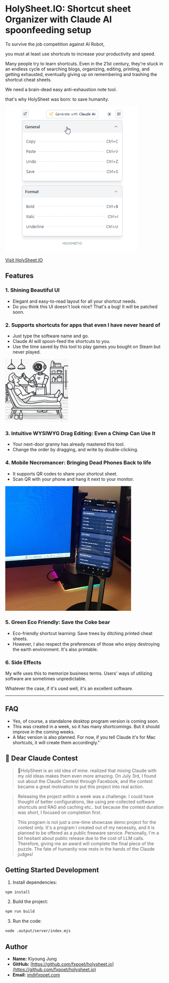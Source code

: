 # HolySheet.IO: Shortcut sheet Organizer with Claude AI spoonfeeding setup

To survive the job competition against AI Robot,

you must at least use shortcuts to increase your productivity and speed.

Many people try to learn shortcuts. Even in the 21st century,
they're stuck in an endless cycle of searching blogs, organizing, editing, printing, and getting exhausted,
eventually giving up on remembering and trashing the shortcut cheat sheets.

We need a brain-dead easy anti-exhaustion note tool.

that's why HolySheet was born: to save humanity.

![HolySheet Screenshot](public/screenshot-01.gif)

[Visit HolySheet.IO](https://holysheet.io)

## Features

### 1. Shining Beautiful UI
- Elegant and easy-to-read layout for all your shortcut needs.
- Do you think this UI doesn't look nice? That's a bug! It will be patched soon.


### 2. Supports shortcuts for apps that even I have never heard of
- Just type the software name and go.
- Claude AI will spoon-feed the shortcuts to you.
- Use the time saved by this tool to play games you bought on Steam but never played.
<img src="public/spoonfeed.webp" alt="AI Spoonfeed" width="200">


### 3. Intuitive WYSIWYG Drag Editing: Even a Chimp Can Use It
- Your next-door granny has already mastered this tool.
- Change the order by dragging, and write by double-clicking.


### 4. Mobile Necromancer: Bringing Dead Phones Back to life
- It supports QR codes to share your shortcut sheet.
- Scan QR with your phone and hang it next to your monitor.

<img src="public/side-car.jpg" alt="SideCar Mode" width="400">

### 5. Green Eco Friendly: Save the Coke bear
- Eco-friendly shortcut learning: Save trees by ditching printed cheat sheets.
- However, I also respect the preferences of those who enjoy destroying the earth environment.
  It's also printable.


### 6. Side Effects
My wife uses this to memorize business terms.
Users' ways of utilizing software are sometimes unpredictable.

Whatever the case, if it's used well, it's an excellent software.

------

## FAQ

- Yes, of course, a standalone desktop program version is coming soon.
- This was created in a week, so it has many shortcomings. But it should improve in the coming weeks.
- A Mac version is also planned. For now, if you tell Claude it's for Mac shortcuts, it will create them accordingly."



## 💌 Dear Claude Contest

> 🌟HolySheet is an old idea of mine.
> realized that mixing Claude with my old ideas makes them even more amazing.
> On July 3rd, I found out about the Claude Contest through Facebook,
> and the contest became a great motivation to put this project into real action.

> Releasing the project within a week was a challenge.
> I could have thought of better configurations, like using pre-collected software shortcuts and RAG and caching etc..
> but because the contest duration was short, I focused on completion first.

> This program is not just a one-time showcase demo project for the contest only.
> It's a program I created out of my necessity, and it is planned to be offered as a public freeware service.
> Personally, I'm a bit hesitant about public release due to the cost of LLM calls.
> Therefore, giving me an award will complete the final piece of the puzzle.
> The fate of humanity now rests in the hands of the Claude judges!


## Getting Started Development

1. Install dependencies:
```bash
npm install
```

2. Build the project:
```bash
npm run build
```

3. Run the code:
```bash
node .output/server/index.mjs
```

## Author

- **Name:** Kiyoung Jung
- **GitHub:** [https://github.com/fxpoet/holysheet.io](https://github.com/fxpoet/holysheet.io)
- **Email:** im@fxpoet.com


